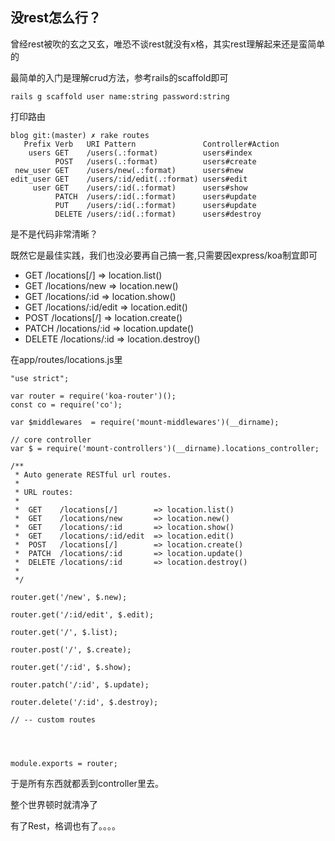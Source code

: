 ## 没rest怎么行？

曾经rest被吹的玄之又玄，唯恐不谈rest就没有x格，其实rest理解起来还是蛮简单的

最简单的入门是理解crud方法，参考rails的scaffold即可

```
rails g scaffold user name:string password:string
```

打印路由

```
blog git:(master) ✗ rake routes
   Prefix Verb   URI Pattern               Controller#Action
    users GET    /users(.:format)          users#index
          POST   /users(.:format)          users#create
 new_user GET    /users/new(.:format)      users#new
edit_user GET    /users/:id/edit(.:format) users#edit
     user GET    /users/:id(.:format)      users#show
          PATCH  /users/:id(.:format)      users#update
          PUT    /users/:id(.:format)      users#update
          DELETE /users/:id(.:format)      users#destroy
```

是不是代码非常清晰？

既然它是最佳实践，我们也没必要再自己搞一套,只需要因express/koa制宜即可

 *  GET    /locations[/]        => location.list()
 *  GET    /locations/new       => location.new()
 *  GET    /locations/:id       => location.show()
 *  GET    /locations/:id/edit  => location.edit()
 *  POST   /locations[/]        => location.create()
 *  PATCH  /locations/:id       => location.update()
 *  DELETE /locations/:id       => location.destroy()


在app/routes/locations.js里

```
"use strict";

var router = require('koa-router')();
const co = require('co');

var $middlewares  = require('mount-middlewares')(__dirname);

// core controller
var $ = require('mount-controllers')(__dirname).locations_controller;

/**
 * Auto generate RESTful url routes.
 *
 * URL routes:
 *
 *  GET    /locations[/]        => location.list()
 *  GET    /locations/new       => location.new()
 *  GET    /locations/:id       => location.show()
 *  GET    /locations/:id/edit  => location.edit()
 *  POST   /locations[/]        => location.create()
 *  PATCH  /locations/:id       => location.update()
 *  DELETE /locations/:id       => location.destroy()
 *
 */

router.get('/new', $.new); 
 
router.get('/:id/edit', $.edit);

router.get('/', $.list);

router.post('/', $.create);

router.get('/:id', $.show);

router.patch('/:id', $.update);

router.delete('/:id', $.destroy);

// -- custom routes




module.exports = router;

```

于是所有东西就都丢到controller里去。

整个世界顿时就清净了

有了Rest，格调也有了。。。。

